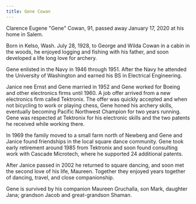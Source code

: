 ```yaml
---
title: Gene Cowan
---
```

Clarence Eugene "Gene" Cowan, 91, passed away January 17, 2020 at his home in Salem.

Born in Kelso, Wash. July 28, 1928, to George and Wilda Cowan in a cabin in the woods, he enjoyed logging and fishing with his father, and soon developed a life long love for archery.

Gene enlisted in the Navy in 1946 through 1951. After the Navy he attended the University of Washington and earned his BS in Electrical Engineering.

Janice nee Ernst and Gene married in 1952 and Gene worked for Boeing and other electronics firms until 1960. A job offer arrived from a new electronics firm called Tektronix. The offer was quickly accepted and when not bicycling to work or playing chess, Gene honed his archery skills, eventually becoming Pacific Northwest Champion for two years running. Gene was respected at Tektronix for his electronic skills and the two patents he received while working there.

In 1969 the family moved to a small farm north of Newberg and Gene and Janice found friendships in the local square dance community. Gene took early retirement around 1985 from Tektronix and soon found consulting work with Cascade Microtech, where he supported 24 additional patents.

After Janice passed in 2002 he returned to square dancing, and soon met the second love of his life, Maureen. Together they enjoyed years together of dancing, travel, and close companionship.

Gene is survived by his companion Maureen Gruchalla, son Mark, daughter Jana; grandson Jacob and great-grandson Shaman.
